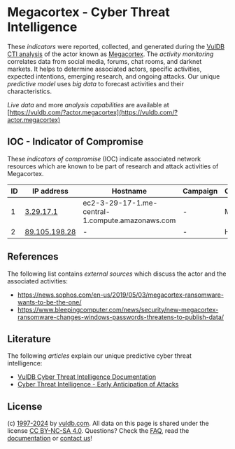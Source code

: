 # Megacortex - Cyber Threat Intelligence

These _indicators_ were reported, collected, and generated during the [VulDB CTI analysis](https://vuldb.com/?kb.cti) of the actor known as [Megacortex](https://vuldb.com/?actor.megacortex). The _activity monitoring_ correlates data from social media, forums, chat rooms, and darknet markets. It helps to determine associated actors, specific activities, expected intentions, emerging research, and ongoing attacks. Our unique _predictive model_ uses _big data_ to forecast activities and their characteristics.

_Live data_ and more _analysis capabilities_ are available at [https://vuldb.com/?actor.megacortex](https://vuldb.com/?actor.megacortex)

## IOC - Indicator of Compromise

These _indicators of compromise_ (IOC) indicate associated network resources which are known to be part of research and attack activities of Megacortex.

ID | IP address | Hostname | Campaign | Confidence
-- | ---------- | -------- | -------- | ----------
1 | [3.29.17.1](https://vuldb.com/?ip.3.29.17.1) | ec2-3-29-17-1.me-central-1.compute.amazonaws.com | - | Medium
2 | [89.105.198.28](https://vuldb.com/?ip.89.105.198.28) | - | - | High

## References

The following list contains _external sources_ which discuss the actor and the associated activities:

* https://news.sophos.com/en-us/2019/05/03/megacortex-ransomware-wants-to-be-the-one/
* https://www.bleepingcomputer.com/news/security/new-megacortex-ransomware-changes-windows-passwords-threatens-to-publish-data/

## Literature

The following _articles_ explain our unique predictive cyber threat intelligence:

* [VulDB Cyber Threat Intelligence Documentation](https://vuldb.com/?kb.cti)
* [Cyber Threat Intelligence - Early Anticipation of Attacks](https://www.scip.ch/en/?labs.20201022)

## License

(c) [1997-2024](https://vuldb.com/?kb.changelog) by [vuldb.com](https://vuldb.com/?kb.about). All data on this page is shared under the license [CC BY-NC-SA 4.0](https://creativecommons.org/licenses/by-nc-sa/4.0/). Questions? Check the [FAQ](https://vuldb.com/?kb.faq), read the [documentation](https://vuldb.com/?kb) or [contact us](https://vuldb.com/?contact)!
